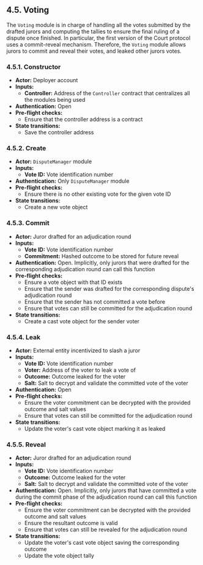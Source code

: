 ## 4.5. Voting

The `Voting` module is in charge of handling all the votes submitted by the drafted jurors and computing the tallies to ensure the final ruling of a dispute once finished. 
In particular, the first version of the Court protocol uses a commit-reveal mechanism. Therefore, the `Voting` module allows jurors to commit and reveal their votes, and leaked other jurors votes.

### 4.5.1. Constructor

- **Actor:** Deployer account
- **Inputs:**
    - **Controller:** Address of the `Controller` contract that centralizes all the modules being used
- **Authentication:** Open
- **Pre-flight checks:**
    - Ensure that the controller address is a contract
- **State transitions:**
    - Save the controller address

### 4.5.2. Create

- **Actor:** `DisputeManager` module
- **Inputs:**
    - **Vote ID:** Vote identification number 
- **Authentication:** Only `DisputeManager` module
- **Pre-flight checks:**
    - Ensure there is no other existing vote for the given vote ID
- **State transitions:**
    - Create a new vote object 

### 4.5.3. Commit

- **Actor:** Juror drafted for an adjudication round
- **Inputs:**
    - **Vote ID:** Vote identification number
    - **Commitment:** Hashed outcome to be stored for future reveal 
- **Authentication:** Open. Implicitly, only jurors that were drafted for the corresponding adjudication round can call this function
- **Pre-flight checks:**
    - Ensure a vote object with that ID exists
    - Ensure that the sender was drafted for the corresponding dispute's adjudication round
    - Ensure that the sender has not committed a vote before
    - Ensure that votes can still be committed for the adjudication round
- **State transitions:**
    - Create a cast vote object for the sender voter

### 4.5.4. Leak

- **Actor:** External entity incentivized to slash a juror
- **Inputs:**
    - **Vote ID:** Vote identification number
    - **Voter:** Address of the voter to leak a vote of
    - **Outcome:** Outcome leaked for the voter
    - **Salt:** Salt to decrypt and validate the committed vote of the voter
- **Authentication:** Open
- **Pre-flight checks:**
    - Ensure the voter commitment can be decrypted with the provided outcome and salt values  
    - Ensure that votes can still be committed for the adjudication round
- **State transitions:**
    - Update the voter's cast vote object marking it as leaked

### 4.5.5. Reveal

- **Actor:** Juror drafted for an adjudication round
- **Inputs:**
    - **Vote ID:** Vote identification number
    - **Outcome:** Outcome leaked for the voter
    - **Salt:** Salt to decrypt and validate the committed vote of the voter
- **Authentication:** Open. Implicitly, only jurors that have committed a vote during the commit phase of the adjudication round can call this function
- **Pre-flight checks:**
    - Ensure the voter commitment can be decrypted with the provided outcome and salt values
    - Ensure the resultant outcome is valid
    - Ensure that votes can still be revealed for the adjudication round
- **State transitions:**
    - Update the voter's cast vote object saving the corresponding outcome
    - Update the vote object tally
